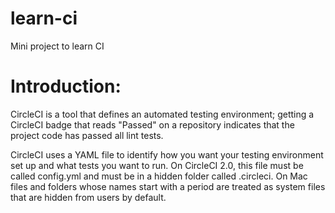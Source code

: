 # learn-ci
Mini project to learn CI

# Introduction:

CircleCI is a tool that defines an automated testing environment; getting a CircleCI badge that reads "Passed" on a repository indicates that the project code has passed all lint tests. 

CircleCI uses a YAML file to identify how you want your testing environment set up and what tests you want to run. On CircleCI 2.0, this file must be called config.yml and must be in a hidden folder called .circleci. On Mac files and folders whose names start with a period are treated as system files that are hidden from users by default.
